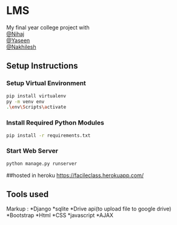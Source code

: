 # LMS
My final year college project with <br>
[@Nihaj](https://github.com/NHJ-K) <br>
[@Yaseen](https://github.com/mhdyazinkc)<br>
[@Nakhilesh](https://github.com/nakhileship)<br>
## Setup Instructions

### Setup Virtual Environment


```bash
pip install virtualenv
py -m venv env
.\env\Scripts\activate
```      

### Install Required Python Modules

```bash
pip install -r requirements.txt
```
### Start Web Server

```bash
python manage.py runserver
```
##hosted in heroku
https://facileclass.herokuapp.com/
## Tools used
Markup : *Django
         *sqlite
         *Drive api(to upload file to google drive)
         *Bootstrap
         *Html
         *CSS
         *javascript
         *AJAX
